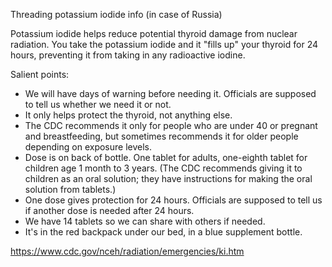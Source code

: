 
Threading potassium iodide info (in case of Russia)

Potassium iodide helps reduce potential thyroid damage from nuclear radiation. You take the potassium iodide and it "fills up" your thyroid for 24 hours, preventing it from taking in any radioactive iodine. 

Salient points:


* We will have days of warning before needing it. Officials are supposed to tell us whether we need it or not. 
* It only helps protect the thyroid, not anything else. 
* The CDC recommends it only for people who are under 40 or pregnant and breastfeeding, but sometimes recommends it for older people depending on exposure levels.
* Dose is on back of bottle. One tablet for adults, one-eighth tablet for children age 1 month to 3 years. (The CDC recommends giving it to children as an oral solution; they have instructions for making the oral solution from tablets.) 
* One dose gives protection for 24 hours. Officials are supposed to tell us if another dose is needed after 24 hours. 
* We have 14 tablets so we can share with others if needed. 
* It's in the red backpack under our bed, in a blue supplement bottle. 

https://www.cdc.gov/nceh/radiation/emergencies/ki.htm
